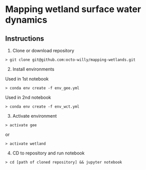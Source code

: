 # Mapping wetland surface water dynamics 

## Instructions
    
1. Clone or download repository
```shell 
> git clone git@github.com:octo-willy/mapping-wetlands.git
```
2. Install environments

Used in 1st notebook
```shell 
> conda env create -f env_gee.yml
```

Used in 2nd notebook
```shell 
> conda env create -f env_wct.yml
```

3. Activate environment
```shell 
> activate gee
```
or

```shell 
> activate wetland
```

4. CD to repository and run notebook</b>
```shell 
> cd [path of cloned repository] && jupyter notebook
```